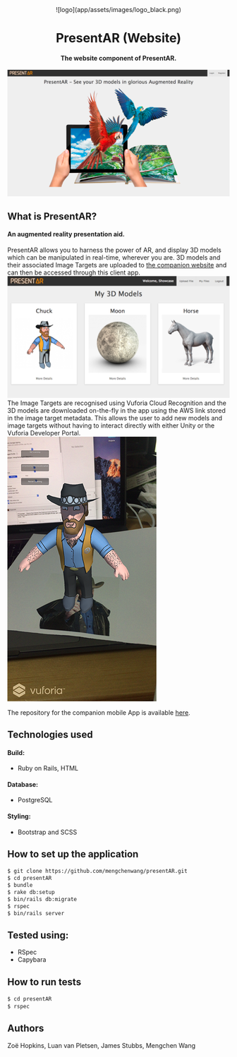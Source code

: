 <div align="center">
![logo](app/assets/images/logo_black.png)
</div>  
  
<h1 align="center">
  PresentAR (Website)
</h1>

<h4 align="center">The website component of PresentAR.</h4>

![screenshot](app/assets/images/screenshot_home.png)

What is PresentAR?
----
#### An augmented reality presentation aid.   
PresentAR allows you to harness the power of AR, and display 3D models which can be manipulated in real-time, wherever you are. 3D models and their associated Image Targets are uploaded to [the companion website](https://presentar.herokuapp.com/) and can then be accessed through this client app. 
![screenshot](app/assets/images/screenshot_models.png)
The Image Targets are recognised using Vuforia Cloud Recognition and the 3D models are downloaded on-the-fly in the app using the AWS link stored in the image target metadata. This allows the user to add new models and image targets without having to interact directly with either Unity or the Vuforia Developer Portal.
![screenshot](app/assets/images/chuck_ar.png)

The repository for the companion mobile App is available [here](https://github.com/mengchenwang/presentAR-client).

Technologies used
----
#### Build:
- Ruby on Rails, HTML
#### Database:
- PostgreSQL
#### Styling:
- Bootstrap and SCSS

How to set up the application
----
```
$ git clone https://github.com/mengchenwang/presentAR.git
$ cd presentAR
$ bundle
$ rake db:setup
$ bin/rails db:migrate
$ rspec
$ bin/rails server
```
Tested using:
----
- RSpec
- Capybara

How to run tests
----
```sh
$ cd presentAR
$ rspec
```

Authors
----
Zoë Hopkins, Luan van Pletsen, James Stubbs, Mengchen Wang
